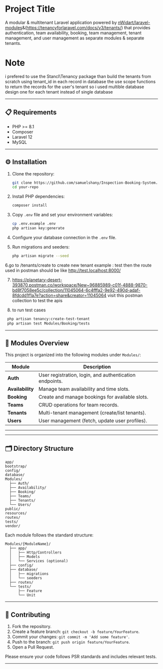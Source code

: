 # Project Title

A modular & multitenant  Laravel application powered by [nWidart/laravel-modules](https://nwidart.com/laravel-modules)&(https://tenancyforlaravel.com/docs/v3/tenants/)  that provides authentication, team availability, booking, team management, tenant management, and user management as separate modules & separate tenants.
# Note
i prefered to use the Stancl\Tenancy package than build the tenants from scratch using tenant_id in each record in database the use scope functions to return the records for the user's tenant so i used multible database design one for each tenant instead of single database 

---

## 📋 Requirements

* PHP >= 8.1
* Composer
* Laravel 12
* MySQL 


---

## ⚙️ Installation

1. Clone the repository:

   ```bash
   git clone https://github.com/samuelshany/Inspection-Booking-System.git
   cd your-repo
   ```
2. Install PHP dependencies:

   ```bash
   composer install
   ```
3. Copy `.env` file and set your environment variables:

   ```bash
   cp .env.example .env
   php artisan key:generate
   ```
4. Configure your database connection in the `.env` file.
5. Run migrations and seeders:

   ```bash
   php artisan migrate --seed
   ```
6.go to /tenants/create to create new tenant example : test
    then the route used in postman should be like http://test.localhost:8000/
    
7. https://planetary-desert-393870.postman.co/workspace/New~96885989-c01f-4888-9870-bd8f7058ee5c/collection/11045064-6c4fffa2-9e92-490d-adaf-8fdcdd1f1a7e?action=share&creator=11045064
    visit this postman collection to test the apis  

8. to run test cases 
  ```bash
   php artisan tenancy:create-test-tenant
   php artisan test Modules/Booking/tests
   ``` 
---

## 🚀 Modules Overview

This project is organized into the following modules under `Modules/`:

| Module           | Description                                             |
| ---------------- | ------------------------------------------------------- |
| **Auth**         | User registration, login, and authentication endpoints. |
| **Availability** | Manage team availability and time slots.                |
| **Booking**      | Create and manage bookings for available slots.         |
| **Teams**        | CRUD operations for team records.                       |
| **Tenants**      | Multi-tenant management (create/list tenants).          |
| **Users**        | User management (fetch, update user profiles).          |

---


---

## 🗂️ Directory Structure

```
app/
bootstrap/
config/
database/
Modules/
  ├── Auth/
  ├── Availability/
  ├── Booking/
  ├── Teams/
  ├── Tenants/
  └── Users/
public/
resources/
routes/
tests/
vendor/
```

Each module follows the standard structure:

```
Modules/{ModuleName}/
  ├── app/
  │   ├── Http/Controllers
  │   ├── Models
  │   └── Services (optional)
  ├── config/
  ├── database/
  │   ├── migrations
  │   └── seeders
  ├── routes/
  └── tests/
      ├── Feature
      └── Unit
```

---

## 🤝 Contributing

1. Fork the repository.
2. Create a feature branch: `git checkout -b feature/YourFeature`.
3. Commit your changes: `git commit -m 'Add some feature'`.
4. Push to the branch: `git push origin feature/YourFeature`.
5. Open a Pull Request.

Please ensure your code follows PSR standards and includes relevant tests.

---


